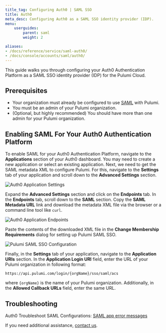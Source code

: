```yaml
---
title_tag: Configuring Auth0 | SAML SSO
title: Auth0
meta_desc: Configuring Auth0 as a SAML SSO identity provider (IDP).
menu:
    userguides:
        parent: saml
        weight: 2

aliases:
- /docs/reference/service/saml-auth0/
- /docs/console/accounts/saml/auth0/
---
```


This guide walks you through configuring your Auth0 Authentication Platform as a SAML SSO identity provider
(IDP) for the Pulumi Cloud.

## Prerequisites

* Your organization must already be configured to use [SAML](/docs/guides/saml/sso/) with Pulumi.
* You must be an admin of your Pulumi organization.
* (Optional, but highly recommended) You should have more than one admin for your Pulumi organization.

## Enabling SAML For Your Auth0 Authentication Platform

To enable SAML for your Auth0 Authentication Platform, navigate to the **Applications** section of your Auth0 dashboard. You may
need to create a new application or select an existing application. Next, we need to get the SAML metadata XML to
configure Pulumi. For this, navigate to the **Settings** tab of your application and scroll down to the **Advanced
Settings** section.

![Auth0 Application Settings](/images/docs/reference/service/saml-auth0/auth0-app-advanced-settings.png)

Expand the **Advanced Settings** section and click on the **Endpoints** tab. In the **Endpoints** tab, scroll down to
the **SAML** section. Copy the **SAML Metadata URL** link and download the metadata XML file via
the browser or a command line tool like `curl`.

![Auth0 Application Endpoints](/images/docs/reference/service/saml-auth0/auth0-app-endpoints.png)

Paste the contents of the downloaded XML file in the **Change Membership Requirements** dialog for setting up Pulumi
SAML SSO.

![Pulumi SAML SSO Configuration](/images/docs/reference/service/saml-auth0/auth0-saml-sso-config.png)

Finally, in the **Settings** tab of your application, navigate to the **Application URIs** section. In the **Application
Login URI** field, enter the URL of your Pulumi organization in following format:

```
https://api.pulumi.com/login/{orgName}/sso/saml/acs
```

where `{orgName}` is the name of your Pulumi organization. Additionally, in the **Allowed Callback URLs** field, enter
the same URL.

## Troubleshooting

Auth0 Troubleshoot SAML Configurations: [SAML app error messages](https://auth0.com/docs/troubleshoot/authentication-issues/troubleshoot-saml-configurations)

If you need additional assistance, [contact us](/about#contact-us).
